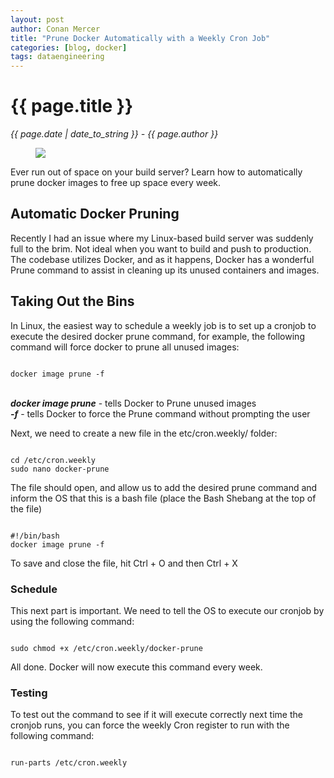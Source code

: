 ```yaml
---
layout: post
author: Conan Mercer
title: "Prune Docker Automatically with a Weekly Cron Job"
categories: [blog, docker]
tags: dataengineering
---
```


<div class="post-paragraph">
  <h1>{{ page.title }}</h1>
  <p><i>{{ page.date | date_to_string }} - {{ page.author }}</i></p>


<figure>
<img src="{{site.baseurl}}/assets/minified/images/stock/docker.jpg">
</figure>

<p>
Ever run out of space on your build server? Learn how to automatically prune docker images to free up space every week.
</p>

<h2>Automatic Docker Pruning</h2>

Recently I had an issue where my Linux-based build server was suddenly full to the brim. Not ideal when you want to build and push to production. The codebase utilizes Docker, and as it happens, Docker has a wonderful Prune command to assist in cleaning up its unused containers and images.

<h2>Taking Out the Bins</h2>

In Linux, the easiest way to schedule a weekly job is to set up a cronjob to execute the desired docker prune command, for example, the following command will force docker to prune all unused images:

<pre><code class="shebang">
docker image prune -f
</code></pre>

<br>
<b><i>docker image prune</i></b> - tells Docker to Prune unused images
<br>
<b><i>-f</i></b> - tells Docker to force the Prune command without prompting the user


<br>
<p>
Next, we need to create a new file in the etc/cron.weekly/ folder:
</p>

<pre><code class="shebang">
cd /etc/cron.weekly
sudo nano docker-prune
</code></pre>

The file should open, and allow us to add the desired prune command and inform the OS that this is a bash file (place the Bash Shebang at the top of the file)
<pre><code class="shebang">
#!/bin/bash
docker image prune -f
</code></pre>

To save and close the file, hit Ctrl + O and then Ctrl + X


<h3>Schedule</h3>

This next part is important. We need to tell the OS to execute our cronjob by using the following command:

<pre><code class="shebang">
sudo chmod +x /etc/cron.weekly/docker-prune
</code></pre>


All done. Docker will now execute this command every week.


<h3>Testing</h3>

To test out the command to see if it will execute correctly next time the cronjob runs, you can force the weekly Cron register to run with the following command:

<pre><code class="shebang">
run-parts /etc/cron.weekly
</code></pre>